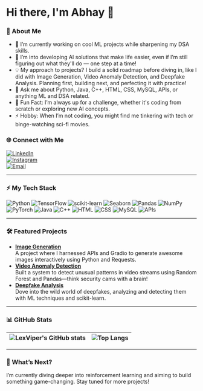 # Hi there, I'm Abhay 👋  

### 🚀 About Me  
- 🔭 I’m currently working on cool ML projects while sharpening my DSA skills.  
- 🌱 I’m into developing AI solutions that make life easier, even if I’m still figuring out what they'll do — one step at a time!  
- 💡 My approach to projects? I build a solid roadmap before diving in, like I did with Image Generation, Video Anomaly Detection, and Deepfake Analysis. Planning first, building next, and perfecting it with practice!  
- 💬 Ask me about Python, Java, C++, HTML, CSS, MySQL, APIs, or anything ML and DSA related.  
- 🤔 Fun Fact: I’m always up for a challenge, whether it's coding from scratch or exploring new AI concepts.  
- ⚡ Hobby: When I’m not coding, you might find me tinkering with tech or binge-watching sci-fi movies.

### 🌐 Connect with Me  
[![LinkedIn](https://img.shields.io/badge/LinkedIn-0077B5?style=for-the-badge&logo=linkedin&logoColor=white)](https://www.linkedin.com/in/abhay-choudhary-792693280/)  
[![Instagram](https://img.shields.io/badge/Instagram-E4405F?style=for-the-badge&logo=instagram&logoColor=white)](https://www.instagram.com/not_now_abhi/)  
[![Email](https://img.shields.io/badge/Email-D14836?style=for-the-badge&logo=gmail&logoColor=white)](mailto:thisisabhay.c@gmail.com)  

---

### ⚡ My Tech Stack  
![Python](https://img.shields.io/badge/Python-3776AB?style=for-the-badge&logo=python&logoColor=white) 
![TensorFlow](https://img.shields.io/badge/TensorFlow-FF6F00?style=for-the-badge&logo=tensorflow&logoColor=white) 
![scikit-learn](https://img.shields.io/badge/scikit--learn-F7931E?style=for-the-badge&logo=scikit-learn&logoColor=white) 
![Seaborn](https://img.shields.io/badge/Seaborn-3776AB?style=for-the-badge&logo=python&logoColor=white) 
![Pandas](https://img.shields.io/badge/Pandas-150458?style=for-the-badge&logo=pandas&logoColor=white) 
![NumPy](https://img.shields.io/badge/NumPy-013243?style=for-the-badge&logo=numpy&logoColor=white) 
![PyTorch](https://img.shields.io/badge/PyTorch-EE4C2C?style=for-the-badge&logo=pytorch&logoColor=white) 
![Java](https://img.shields.io/badge/Java-007396?style=for-the-badge&logo=java&logoColor=white) 
![C++](https://img.shields.io/badge/C++-00599C?style=for-the-badge&logo=c%2B%2B&logoColor=white) 
![HTML](https://img.shields.io/badge/HTML-E34F26?style=for-the-badge&logo=html5&logoColor=white) 
![CSS](https://img.shields.io/badge/CSS-1572B6?style=for-the-badge&logo=css3&logoColor=white) 
![MySQL](https://img.shields.io/badge/MySQL-4479A1?style=for-the-badge&logo=mysql&logoColor=white) 
![APIs](https://img.shields.io/badge/API-FF6F00?style=for-the-badge&logo=api&logoColor=white)  

---

### 🛠️ Featured Projects  
- **[Image Generation](https://github.com/LexViper/Image_Generation)**  
  A project where I harnessed APIs and Gradio to generate awesome images interactively using Python and Requests. 
- **[Video Anomaly Detection](https://github.com/LexViper/video-anomaly-detection)**  
  Built a system to detect unusual patterns in video streams using Random Forest and Pandas—think security cams with a brain!
- **[Deepfake Analysis](https://github.com/LexViper/deepfake-analysis)**  
  Dove into the wild world of deepfakes, analyzing and detecting them with ML techniques and scikit-learn.  

---

### 📊 GitHub Stats  
| ![LexViper's GitHub stats](https://github-readme-stats.vercel.app/api?username=LexViper&show_icons=true&theme=radical) | ![Top Langs](https://github-readme-stats.vercel.app/api/top-langs/?username=LexViper&layout=compact&theme=radical) |  
| --- | --- |  

---

### 🌟 What’s Next?  
I’m currently diving deeper into reinforcement learning and aiming to build something game-changing. Stay tuned for more projects!  
